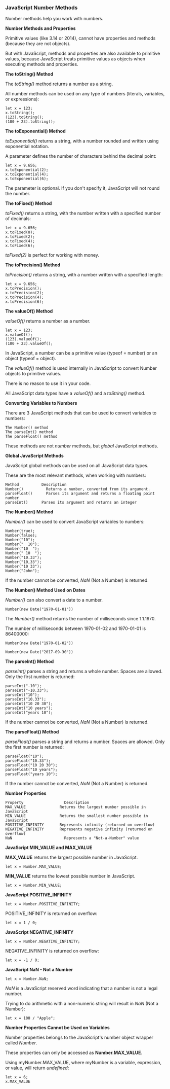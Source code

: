 ### JavaScript Number Methods


Number methods help you work with numbers.


__Number Methods and Properties__

Primitive values (like 3.14 or 2014), cannot have properties and methods (because they are not objects).

But with JavaScript, methods and properties are also available to primitive values, because JavaScript treats primitive values as objects when executing methods and properties.

__The toString() Method__

The _toString()_ method returns a number as a string.

All number methods can be used on any type of numbers (literals, variables, or expressions):

    let x = 123;
    x.toString();
    (123).toString();
    (100 + 23).toString();


__The toExponential() Method__

_toExponential()_ returns a string, with a number rounded and written using exponential notation.

A parameter defines the number of characters behind the decimal point:

    let x = 9.656;
    x.toExponential(2);
    x.toExponential(4);
    x.toExponential(6);

The parameter is optional. If you don't specify it, JavaScript will not round the number.

__The toFixed() Method__

_toFixed()_ returns a string, with the number written with a specified number of decimals:

    let x = 9.656;
    x.toFixed(0);
    x.toFixed(2);
    x.toFixed(4);
    x.toFixed(6);

_toFixed(2)_ is perfect for working with money.


__The toPrecision() Method__

_toPrecision()_ returns a string, with a number written with a specified length:

    let x = 9.656;
    x.toPrecision();
    x.toPrecision(2);
    x.toPrecision(4);
    x.toPrecision(6);


__The valueOf() Method__

_valueOf()_ returns a number as a number.

    let x = 123;
    x.valueOf();
    (123).valueOf();
    (100 + 23).valueOf();

In JavaScript, a number can be a primitive value (typeof = number) or an object (typeof = object).

The _valueOf()_ method is used internally in JavaScript to convert Number objects to primitive values.

There is no reason to use it in your code.

All JavaScript data types have a _valueOf()_ and a _toString()_ method.


__Converting Variables to Numbers__

There are 3 JavaScript methods that can be used to convert variables to numbers:

    The Number() method
    The parseInt() method
    The parseFloat() method

These methods are not _number_ methods, but _global_ JavaScript methods.


__Global JavaScript Methods__

JavaScript global methods can be used on all JavaScript data types.

These are the most relevant methods, when working with numbers:

    Method 	        Description
    Number() 	      Returns a number, converted from its argument.
    parseFloat() 	  Parses its argument and returns a floating point number
    parseInt() 	    Parses its argument and returns an integer


__The Number() Method__

_Number()_ can be used to convert JavaScript variables to numbers:

    Number(true);
    Number(false);
    Number("10");
    Number("  10");
    Number("10  ");
    Number(" 10  ");
    Number("10.33");
    Number("10,33");
    Number("10 33");
    Number("John");

If the number cannot be converted, _NaN_ (Not a Number) is returned.


__The Number() Method Used on Dates__

_Number()_ can also convert a date to a number.

    Number(new Date("1970-01-01"))

The _Number()_ method returns the number of milliseconds since 1.1.1970. 

The number of milliseconds between 1970-01-02 and 1970-01-01 is 86400000:

    Number(new Date("1970-01-02"))

    Number(new Date("2017-09-30"))


__The parseInt() Method__

_parseInt()_ parses a string and returns a whole number. Spaces are allowed. Only the first number is returned:

    parseInt("-10");
    parseInt("-10.33");
    parseInt("10");
    parseInt("10.33");
    parseInt("10 20 30");
    parseInt("10 years");
    parseInt("years 10");

If the number cannot be converted, _NaN_ (Not a Number) is returned.


__The parseFloat() Method__

_parseFloat()_ parses a string and returns a number. Spaces are allowed. Only the first number is returned:

    parseFloat("10");
    parseFloat("10.33");
    parseFloat("10 20 30");
    parseFloat("10 years");
    parseFloat("years 10");

If the number cannot be converted, _NaN_ (Not a Number) is returned.



__Number Properties__

    Property 	              Description
    MAX_VALUE 	            Returns the largest number possible in JavaScript
    MIN_VALUE 	            Returns the smallest number possible in JavaScript
    POSITIVE_INFINITY 	    Represents infinity (returned on overflow)
    NEGATIVE_INFINITY 	    Represents negative infinity (returned on overflow)
    NaN 	                  Represents a "Not-a-Number" value


__JavaScript MIN_VALUE and MAX_VALUE__

__MAX_VALUE__ returns the largest possible number in JavaScript.

    let x = Number.MAX_VALUE;

__MIN_VALUE__ returns the lowest possible number in JavaScript.

    let x = Number.MIN_VALUE;


__JavaScript POSITIVE_INFINITY__

    let x = Number.POSITIVE_INFINITY;

POSITIVE_INFINITY is returned on overflow:

    let x = 1 / 0;


__JavaScript NEGATIVE_INFINITY__

    let x = Number.NEGATIVE_INFINITY;

NEGATIVE_INFINITY is returned on overflow:

    let x = -1 / 0;


__JavaScript NaN - Not a Number__

    let x = Number.NaN;

_NaN_ is a JavaScript reserved word indicating that a number is not a legal number.

Trying to do arithmetic with a non-numeric string will result in _NaN_ (Not a Number):

    let x = 100 / "Apple";

__Number Properties Cannot be Used on Variables__

Number properties belongs to the JavaScript's number object wrapper called _Number_.

These properties can only be accessed as __Number.MAX_VALUE__.

Using myNumber.MAX_VALUE, where myNumber is a variable, expression, or value, will return _undefined_:

    let x = 6;
    x.MAX_VALUE 